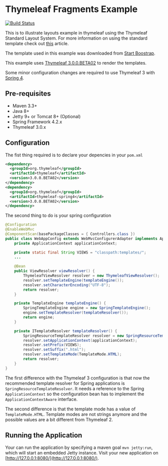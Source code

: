 # Thymeleaf Fragments Example
[![Build Status](https://travis-ci.org/jipaman/thymeleaf-fragments-example.svg)](https://travis-ci.org/jipaman/thymeleaf-fragments-example)

This is to illustrate layouts example in thymeleaf using the Thymeleaf Standard Layout System. For more
information on using the standard template check out [this][layouts-blog] article.

The template used in this example was downloaded from [Start Boostrap][sb-admin 2].

This example uses [Thymeleaf 3.0.0.BETA02][Thymeleaf 3 announcement] to render the templates.

Some minor configuration changes are required to use Thymeleaf 3 with [Spring 4][Spring Framework].

## Pre-requisites
- Maven 3.3+
- Java 8+
- Jetty 9+ or Tomcat 8+ (Optional)
- Spring Framework 4.2.x
- Thymeleaf 3.0.x

## Configuration
The fist thing required is to declare your depencies in your `pom.xml`

```xml
<dependency>
  <groupId>org.thymeleaf</groupId>
  <artifactId>thymeleaf</artifactId>
  <version>3.0.0.BETA02</version>
</dependency>
<dependency>
  <groupId>org.thymeleaf</groupId>
  <artifactId>thymeleaf-spring4</artifactId>
  <version>3.0.0.BETA02</version>
</dependency>
```

The second thing to do is your spring configuration

```java
@Configuration
@EnableWebMvc
@ComponentScan(basePackageClasses = { Controllers.class })
public class WebAppConfig extends WebMvcConfigurerAdapter implements ApplicationContextAware {
	private ApplicationContext applicationContext;

	private static final String VIEWS = "classpath:templates/";
	...
	
	@Bean
	public ViewResolver viewResolver() {
		ThymeleafViewResolver resolver = new ThymeleafViewResolver();
		resolver.setTemplateEngine(templateEngine());
		resolver.setCharacterEncoding("UTF-8");
		return resolver;
	}

	private TemplateEngine templateEngine() {
		SpringTemplateEngine engine = new SpringTemplateEngine();
		engine.setTemplateResolver(templateResolver());
		return engine;
	}

	private ITemplateResolver templateResolver() {
		SpringResourceTemplateResolver resolver = new SpringResourceTemplateResolver();
		resolver.setApplicationContext(applicationContext);
		resolver.setPrefix(VIEWS);
		resolver.setSuffix(".html");
		resolver.setTemplateMode(TemplateMode.HTML);
		return resolver;
	}
}
```

The first difference with the Thymeleaf 3 configuration is that now the recommended template resolver for Spring applications is 
`SpringResourceTemplateResolver`. It needs a reference to the Spring `ApplicationContext` so the configuration bean has to implement 
the `ApplicationContextAware` interface.

The second difference is that the template mode has a value of `TemplateMode.HTML`. Template modes are not strings anymore and the 
possible values are a bit different from Thymeleaf 2.

## Running the Application
Your can run the application by specifying a maven goal `mvn jetty:run`, which will start an embedded Jetty instance.
Visit your new application on [http://127.0.0.1:8080/](http://127.0.0.1:8080/).



[layouts-blog]: http://www.thymeleaf.org/doc/articles/layouts.html
[sb-admin 2]: http://startbootstrap.com/template-overviews/sb-admin-2/
[Thymeleaf 3 announcement]: http://forum.thymeleaf.org/Thymeleaf-3-0-0-BETA02-just-published-td4029538.html
[Spring Framework]: http://projects.spring.io/spring-framework/